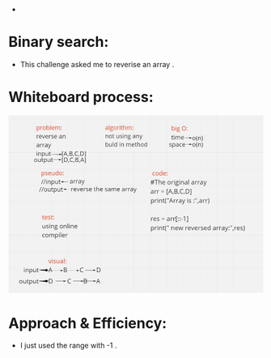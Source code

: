 
-
# Binary search:
- This challenge asked me to reverise an array .

# Whiteboard process:
![](challenge1.JPG)


# Approach & Efficiency:
- I just used the range with -1 .
